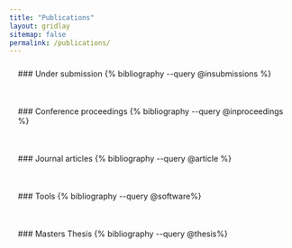 ```yaml
---
title: "Publications"
layout: gridlay
sitemap: false
permalink: /publications/
---
```


<style>
.jumbotron{
    padding:3%;
    padding-bottom:10px;
    padding-top:10px;
    margin-top:10px;
    margin-bottom:30px;
}
</style>

<!-- <div class="jumbotron">
### Preprints
{% bibliography --query @unpublished %}
</div>
 -->

<div class="jumbotron">
### Under submission
{% bibliography --query @insubmissions %}
</div>


<div class="jumbotron">
### Conference proceedings
{% bibliography --query @inproceedings %}
</div>


<div class="jumbotron">
### Journal articles
{% bibliography --query @article %}
</div>


<div class="jumbotron">
### Tools
{% bibliography --query @software%}
</div>

<div class="jumbotron">
### Masters Thesis
{% bibliography --query @thesis%}
</div>

